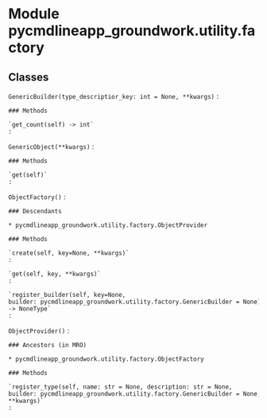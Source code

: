 Module pycmdlineapp_groundwork.utility.factory
==============================================

Classes
-------

`GenericBuilder(type_descriptior_key: int = None, **kwargs)`
:   

    ### Methods

    `get_count(self) ‑> int`
    :

`GenericObject(**kwargs)`
:   

    ### Methods

    `get(self)`
    :

`ObjectFactory()`
:   

    ### Descendants

    * pycmdlineapp_groundwork.utility.factory.ObjectProvider

    ### Methods

    `create(self, key=None, **kwargs)`
    :

    `get(self, key, **kwargs)`
    :

    `register_builder(self, key=None, builder: pycmdlineapp_groundwork.utility.factory.GenericBuilder = None) ‑> NoneType`
    :

`ObjectProvider()`
:   

    ### Ancestors (in MRO)

    * pycmdlineapp_groundwork.utility.factory.ObjectFactory

    ### Methods

    `register_type(self, name: str = None, description: str = None, builder: pycmdlineapp_groundwork.utility.factory.GenericBuilder = None, **kwargs)`
    :